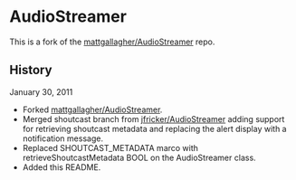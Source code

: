 AudioStreamer
=============

This is a fork of the [mattgallagher/AudioStreamer](https://github.com/mattgallagher/AudioStreamer) repo.

History
-------

January 30, 2011

  * Forked [mattgallagher/AudioStreamer](https://github.com/mattgallagher/AudioStreamer).
  * Merged shoutcast branch from [jfricker/AudioStreamer](https://github.com/jfricker/AudioStreamer) adding support for retrieving shoutcast metadata and replacing the alert display with a notification message.
  * Replaced SHOUTCAST_METADATA marco with retrieveShoutcastMetadata BOOL on the AudioStreamer class.
  * Added this README.